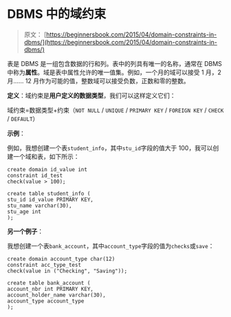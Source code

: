 # DBMS 中的域约束

> 原文： [https://beginnersbook.com/2015/04/domain-constraints-in-dbms/](https://beginnersbook.com/2015/04/domain-constraints-in-dbms/)

表是 DBMS 是一组包含数据的行和列。表中的列具有唯一的名称，通常在 DBMS 中称为**属性**。域是表中属性允许的唯一值集。例如，一个月的域可以接受 1 月，2 月...... 12 月作为可能的值，整数域可以接受负数，正数和零的整数。

**定义**：域约束是**用户定义的数据类型**，我们可以这样定义它们：

域约束=数据类型+约束（`NOT NULL` / `UNIQUE` / `PRIMARY KEY` / `FOREIGN KEY` / `CHECK` / `DEFAULT`）

**示例**：

例如，我想创建一个表`student_info`，其中`stu_id`字段的值大于 100，我可以创建一个域和表，如下所示：

```
create domain id_value int
constraint id_test
check(value > 100);

create table student_info (
stu_id id_value PRIMARY KEY,
stu_name varchar(30),
stu_age int
);
```

**另一个例子**：

我想创建一个表`bank_account`，其中`account_type`字段的值为`checks`或`save`：

```
create domain account_type char(12)
constraint acc_type_test
check(value in ("Checking", "Saving"));

create table bank_account (
account_nbr int PRIMARY KEY,
account_holder_name varchar(30),
account_type account_type
);
```